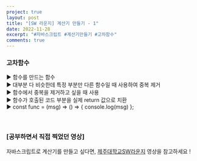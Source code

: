 ```yaml
---
project: true
layout: post
title: "[SW 라운지] 계산기 만들기 - 1"
date: 2022-11-28
excerpt: "#자바스크립트 #계산기만들기 #고차함수"
comments: true
---
```


### 고차함수 <br>
▶️ 함수를 만드는 함수 <br>
▶️ 대부분 다 비슷한데 특정 부분만 다른 함수일 때 사용하여 중복 제거 <br>
▶️ 함수에서 중복을 제거하고 싶을 때 사용 <br>
▶️ 함수가 호출된 코드 부분을 실제 return 값으로 치환 <br>
▶️ const func = (msg) => () => {  console.log(msg)  }; <br>
<br>
<br>

### [공부하면서 직접 찍었던 영상]

자바스크립트로 계산기를 만들고 싶다면, [제주대학교SW라운지](https://www.youtube.com/watch?v=k5qBvE4xjr0&list=PLkb1-AwKYLZb0vV-DPGhtk_wHmrtYnh1G&index=3) 영상을 참고하세요 !

